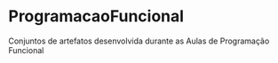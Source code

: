 # ProgramacaoFuncional
Conjuntos de artefatos  desenvolvida durante as Aulas de Programação Funcional
